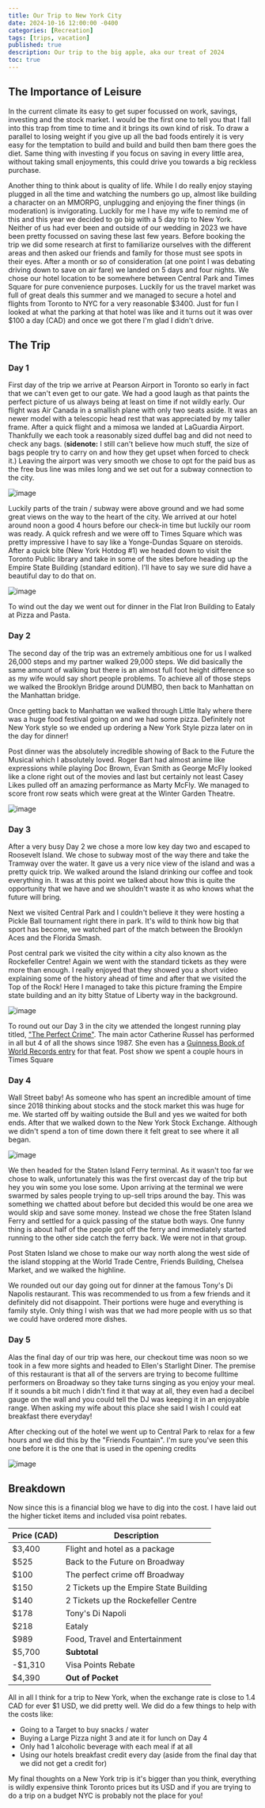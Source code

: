 ```yaml
---
title: Our Trip to New York City
date: 2024-10-16 12:00:00 -0400
categories: [Recreation]
tags: [trips, vacation]
published: true
description: Our trip to the big apple, aka our treat of 2024
toc: true
---
```


## The Importance of Leisure

In the current climate its easy to get super focussed on work, savings, investing and the stock market. I would be the first one to tell you that I fall into this trap from time to time and it brings its own kind of risk. To draw a parallel to losing weight if you give up all the bad foods entirely it is very easy for the temptation to build and build and build then bam there goes the diet. Same thing with investing if you focus on saving in every little area, without taking small enjoyments, this could drive you towards a big reckless purchase.

Another thing to think about is quality of life. While I do really enjoy staying plugged in all the time and watching the numbers go up, almost like building a character on an MMORPG, unplugging and enjoying the finer things (in moderation) is invigorating. Luckily for me I have my wife to remind me of this and this year we decided to go big with a 5 day trip to New York. Neither of us had ever been and outside of our wedding in 2023 we have been pretty focussed on saving these last few years. Before booking the trip we did some research at first to familiarize ourselves with the different areas and then asked our friends and family for those must see spots in their eyes. After a month or so of consideration (at one point I was debating driving down to save on air fare) we landed on 5 days and four nights. We chose our hotel location to be somewhere between Central Park and Times Square for pure convenience purposes. Luckily for us the travel market was full of great deals this summer and we managed to secure a hotel and flights from Toronto to NYC for a very reasonable $3400. Just for fun I looked at what the parking at that hotel was like and it turns out it was over $100 a day (CAD) and once we got there I'm glad I didn't drive.

## The Trip
### Day 1
First day of the trip we arrive at Pearson Airport in Toronto so early in fact that we can't even get to our gate. We had a good laugh as that paints the perfect picture of us always being at least on time if not wildly early. Our flight was Air Canada in a smallish plane with only two seats aside. It was an newer model with a telescopic head rest that was appreciated by my taller frame. After a quick flight and a mimosa we landed at LaGuardia Airport. Thankfully we each took a reasonably sized duffel bag and did not need to check any bags. (**sidenote:** I still can't believe how much stuff, the size of bags people try to carry on and how they get upset when forced to check it.) Leaving the airport was very smooth we chose to opt for the paid bus as the free bus line was miles long and we set out for a subway connection to the city.

![image](/assets/2024-10-16-Public-Library.PNG)

Luckily parts of the train / subway were above ground and we had some great views on the way to the heart of the city. We arrived at our hotel around noon a good 4 hours before our check-in time but luckily our room was ready. A quick refresh and we were off to Times Square which was pretty impressive I have to say like a Yonge-Dundas Square on steroids. After a quick bite (New York Hotdog #1) we headed down to visit the Toronto Public library and take in some of the sites before heading up the Empire State Building (standard edition). I'll have to say we sure did have a beautiful day to do that on.

![image](/assets/2024-10-16-Empire-State-Building.PNG)

To wind out the day we went out for dinner in the Flat Iron Building to Eataly at Pizza and Pasta.

### Day 2
The second day of the trip was an extremely ambitious one for us I walked 26,000 steps and my partner walked 29,000 steps. We did basically the same amount of walking but there is an almost full foot height difference so as my wife would say short people problems. To achieve all of those steps we walked the Brooklyn Bridge around DUMBO, then back to Manhattan on the Manhattan bridge.

Once getting back to Manhattan we walked through Little Italy where there was a huge food festival going on and we had some pizza. Definitely not New York style so we ended up ordering a New York Style pizza later on in the day for dinner!

Post dinner was the absolutely incredible showing of Back to the Future the Musical which I absolutely loved. Roger Bart had almost anime like expressions while playing Doc Brown, Evan Smith as George McFly looked like a clone right out of the movies and last but certainly not least Casey Likes pulled off an amazing performance as Marty McFly. We managed to score front row seats which were great at the Winter Garden Theatre.

![image](/assets/2024-10-16-Back-To-The-Future.PNG)

### Day 3
After a very busy Day 2 we chose a more low key day two and escaped to Roosevelt Island. We chose to subway most of the way there and take the Tramway over the water. It gave us a very nice view of the island and was a pretty quick trip. We walked around the Island drinking our coffee and took everything in. It was at this point we talked about how this is quite the opportunity that we have and we shouldn't waste it as who knows what the future will bring.

Next we visited Central Park and I couldn't believe it they were hosting a Pickle Ball tournament right there in park. It's wild to think how big that sport has become, we watched part of the match between the Brooklyn Aces and the Florida Smash.

Post central park we visited the city within a city also known as the Rockefeller Centre! Again we went with the standard tickets as they were more than enough. I really enjoyed that they showed you a short video explaining some of the history ahead of time and after that we visited the Top of the Rock! Here I managed to take this picture framing the Empire state building and an ity bitty Statue of Liberty way in the background.

![image](/assets/2024-10-16-top-of-the-rock.PNG)

To round out our Day 3 in the city we attended the longest running play titled, ["The Perfect Crime"](https://www.perfect-crime.com/). The main actor Catherine Russel has performed in all but 4 of all the shows since 1987. She even has a [Guinness Book of World Records entry](https://www.guinnessworldrecords.com/world-records/most-performances-of-a-theatre-actor-in-the-same-role) for that feat. Post show we spent a couple hours in Times Square


### Day 4
Wall Street baby! As someone who has spent an incredible amount of time since 2018 thinking about stocks and the stock market this was huge for me. We started off by waiting outside the Bull and yes we waited for both ends. After that we walked down to the New York Stock Exchange. Although we didn't spend a ton of time down there it felt great to see where it all began.

![image](/assets/2024-10-16-wallstreet.PNG)

We then headed for the Staten Island Ferry terminal. As it wasn't too far we chose to walk, unfortunately this was the first overcast day of the trip but hey you win some you lose some. Upon arriving at the terminal we were swarmed by sales people trying to up-sell trips around the bay. This was something we chatted about before but decided this would be one area we would skip and save some money. Instead we chose the free Staten Island Ferry and settled for a quick passing of the statue both ways. One funny thing is about half of the people got off the ferry and immediately started running to the other side catch the ferry back. We were not in that group.

Post Staten Island we chose to make our way north along the west side of the island stopping at the World Trade Centre, Friends Building, Chelsea Market, and we walked the highline.

We rounded out our day going out for dinner at the famous Tony's Di Napolis restaurant. This was recommended to us from a few friends and it definitely did not disappoint. Their portions were huge and everything is family style. Only thing I wish was that we had more people with us so that we could have ordered more dishes.

### Day 5

Alas the final day of our trip was here, our checkout time was noon so we took in a few more sights and headed to Ellen's Starlight Diner. The premise of this restaurant is that all of the servers are trying to become fulltime performers on Broadway so they take turns singing as you enjoy your meal. If it sounds a bit much I didn't find it that way at all, they even had a decibel gauge on the wall and you could tell the DJ was keeping it in an enjoyable range. When asking my wife about this place she said I wish I could eat breakfast there everyday!

After checking out of the hotel we went up to Central Park to relax for a few hours and we did this by the "Friends Fountain". I'm sure you've seen this one before it is the one that is used in the opening credits

![image](/assets/2024-10-16-friends-fountain.PNG)

## Breakdown
Now since this is a financial blog we have to dig into the cost. I have laid out the higher ticket items and included visa point rebates.

  | **Price (CAD)** | **Description**                        |
  | --------------- | -------------------------------------- |
  | $3,400          | Flight and hotel as a package          |
  | $525            | Back to the Future on Broadway         |
  | $100            | The perfect crime off Broadway         |
  | $150            | 2 Tickets up the Empire State Building |
  | $140            | 2 Tickets up the Rockefeller Centre    |
  | $178            | Tony's Di Napoli                       |
  | $218            | Eataly                                 |
  | $989            | Food, Travel and Entertainment         |
  | $5,700          | **Subtotal**                           |
  | -$1,310         | Visa Points Rebate                     |
  | $4,390          | **Out of Pocket**                      |

All in all I think for a trip to New York, when the exchange rate is close to 1.4 CAD for ever $1 USD, we did pretty well. We did do a few things to help with the costs like:
  - Going to a Target to buy snacks / water
  - Buying a Large Pizza night 3 and ate it for lunch on Day 4
  - Only had 1 alcoholic beverage with each meal if at all
  - Using our hotels breakfast credit every day (aside from the final day that we did not get a credit for)

My final thoughts on a New York trip is it's bigger than you think, everything is wildly expensive think Toronto prices but its USD and if you are trying to do a trip on a budget NYC is probably not the place for you!